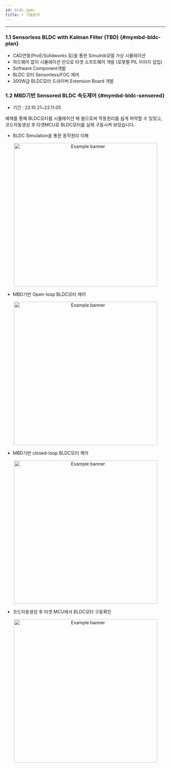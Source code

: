 ```yaml
---
id: bldc_spec
title: + 기술문서
---
```


---

### 1.1 Sensorless BLDC with Kalman Filter (TBD) {#mymbd-bldc-plan}

* CAD연동(ProE/Solidworks 등)을 통한 Simulnik모델 가상 시뮬레이션
* 하드웨어 없이 시뮬레이션 만으로 타겟 소프트웨어 개발
(로봇팔 PIL 이미지 삽입)
* Software Component개발
* BLDC 모터 Sensorless/FOC 제어
* 300W급 BLDC모터 드라이버 Extension Board 개발

### 1.2 MBD기반 Sensored BLDC 속도제어 {#mymbd-bldc-sensered}

* 기간 : 22.10.21~22.11.05

예제를 통해 BLDC모터를 시뮬레이션 해 봄으로써 작동원리를 쉽게 파악할 수 있었고, 코드자동생성 후 타겟MCU로 BLDC모터를 실제 구동시켜 보았습니다.

* BLDC Simulation을 통한 동작원리 이해
<p align="center">
	<img
		src={require('/img/2_mbd/bldc-simulation.png').default}
		width="450"
		alt="Example banner"
	/>
</p>

* MBD기반 Open-loop BLDC모터 제어
<p align="center">
	<img
		src={require('/img/2_mbd/bldc_control_openloop.png').default}
		width="450"
		alt="Example banner"
	/>
</p>

* MBD기반 closed-loop BLDC모터 제어
<p align="center">
	<img
		src={require('/img/2_mbd/bldc_control_closedloop.png').default}
		width="450"
		alt="Example banner"
	/>
</p>

* 코드자동생성 후 타겟 MCU에서 BLDC모터 구동확인
<p align="center">
	<img
		src={require('/img/2_mbd/bldc_control_hardware.png').default}
		width="450"
		alt="Example banner"
	/>
</p>
